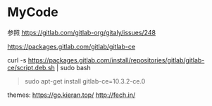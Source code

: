 MyCode
======

参照
https://gitlab.com/gitlab-org/gitaly/issues/248

https://packages.gitlab.com/gitlab/gitlab-ce

curl -s https://packages.gitlab.com/install/repositories/gitlab/gitlab-ce/script.deb.sh | sudo bash
> sudo apt-get install gitlab-ce=10.3.2-ce.0

themes:
https://go.kieran.top/
http://fech.in/
